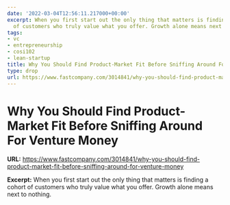 ```yaml
---
date: '2022-03-04T12:56:11.217000+00:00'
excerpt: When you first start out the only thing that matters is finding a cohort
  of customers who truly value what you offer. Growth alone means next to nothing.
tags:
- vc
- entrepreneurship
- cosi102
- lean-startup
title: Why You Should Find Product-Market Fit Before Sniffing Around For Venture Money
type: drop
url: https://www.fastcompany.com/3014841/why-you-should-find-product-market-fit-before-sniffing-around-for-venture-money
---
```


# Why You Should Find Product-Market Fit Before Sniffing Around For Venture Money

**URL:** https://www.fastcompany.com/3014841/why-you-should-find-product-market-fit-before-sniffing-around-for-venture-money

**Excerpt:** When you first start out the only thing that matters is finding a cohort of customers who truly value what you offer. Growth alone means next to nothing.
